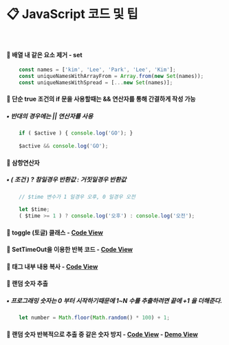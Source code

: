 # 📋 JavaScript 코드 및 팁
<br>

#### 📌 배열 내 같은 요소 제거 - set
```Javascript
    const names = ['kim', 'Lee', 'Park', 'Lee', 'Kim'];
    const uniqueNamesWithArrayFrom = Array.from(new Set(names));
    const uniqueNamesWithSpread = [...new Set(names)];
```

#### 📌 단순 true 조건의 if 문을 사용할때는 && 연산자를 통해 간결하게 작성 가능
##### ▪ 반대의 경우에는 || 연산자를 사용
```Javascript
    if ( $active ) { console.log('GO'); }
    
    $active && console.log('GO');
```

#### 📌 삼항연산자
##### ▪ ( 조건 ) ? 참일경우 반환값 : 거짓일경우 반환값<br>
```Javascript
    // $time 변수가 1 일경우 오후, 0 일경우 오전
    
    let $time;
    ( $time >= 1 ) ? console.log('오후') : console.log('오전');
```

#### 📌 toggle (토글) 클래스 - [Code View](https://github.com/swon1/study/blob/master/JS/code-folder/js-toggle-class.md)

#### 📌 SetTimeOut을 이용한 반복 코드 - [Code View](https://github.com/swon1/study/blob/master/JS/code-folder/js-setTimeOut-loop.md)

#### 📌 태그 내부 내용 복사 - [Code View](https://github.com/swon1/study/blob/master/JS/code-folder/js-inner-copy.md)

#### 📌 랜덤 숫자 추출
##### ▪ 프로그래밍 숫자는 0 부터 시작하기때문에 1~N 수를 추출하려면 끝에 +1 을 더해준다.
```Javascript
    let number = Math.floor(Math.random() * 100) + 1;
```

#### 📌 랜덤 숫자 반복적으로 추출 중 같은 숫자 방지 - [Code View](https://github.com/swon1/study/blob/master/JS/code-folder/js-random-no-same.md) - [Demo View](https://swon1.github.io/study/demo/js/js-random-number.html)














